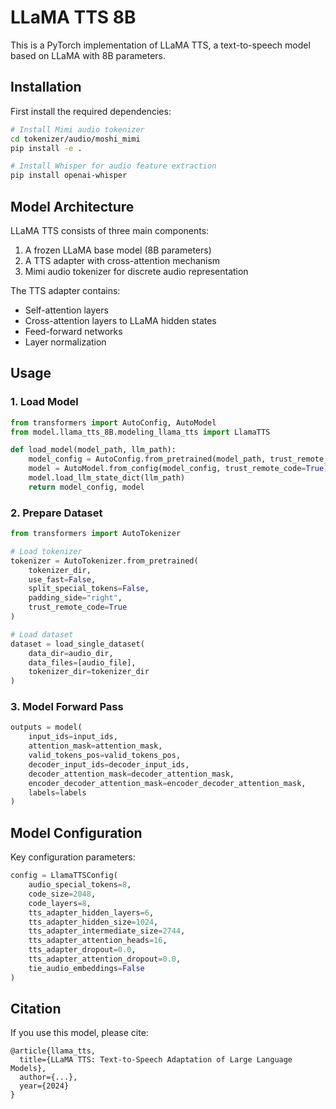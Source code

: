 # LLaMA TTS 8B

This is a PyTorch implementation of LLaMA TTS, a text-to-speech model based on LLaMA with 8B parameters.

## Installation

First install the required dependencies:

```bash
# Install Mimi audio tokenizer
cd tokenizer/audio/moshi_mimi
pip install -e .

# Install Whisper for audio feature extraction
pip install openai-whisper
```

## Model Architecture

LLaMA TTS consists of three main components:
1. A frozen LLaMA base model (8B parameters)
2. A TTS adapter with cross-attention mechanism
3. Mimi audio tokenizer for discrete audio representation

The TTS adapter contains:
- Self-attention layers
- Cross-attention layers to LLaMA hidden states
- Feed-forward networks
- Layer normalization

## Usage

### 1. Load Model

```python
from transformers import AutoConfig, AutoModel
from model.llama_tts_8B.modeling_llama_tts import LlamaTTS

def load_model(model_path, llm_path):
    model_config = AutoConfig.from_pretrained(model_path, trust_remote_code=True)
    model = AutoModel.from_config(model_config, trust_remote_code=True)
    model.load_llm_state_dict(llm_path)
    return model_config, model
```

### 2. Prepare Dataset

```python
from transformers import AutoTokenizer

# Load tokenizer
tokenizer = AutoTokenizer.from_pretrained(
    tokenizer_dir,
    use_fast=False, 
    split_special_tokens=False,
    padding_side="right",
    trust_remote_code=True
)

# Load dataset
dataset = load_single_dataset(
    data_dir=audio_dir,
    data_files=[audio_file],
    tokenizer_dir=tokenizer_dir
)
```

### 3. Model Forward Pass

```python
outputs = model(
    input_ids=input_ids,
    attention_mask=attention_mask,
    valid_tokens_pos=valid_tokens_pos,
    decoder_input_ids=decoder_input_ids,
    decoder_attention_mask=decoder_attention_mask,
    encoder_decoder_attention_mask=encoder_decoder_attention_mask,
    labels=labels
)
```

## Model Configuration

Key configuration parameters:

```python
config = LlamaTTSConfig(
    audio_special_tokens=8,
    code_size=2048,
    code_layers=8,
    tts_adapter_hidden_layers=6,
    tts_adapter_hidden_size=1024,
    tts_adapter_intermediate_size=2744,
    tts_adapter_attention_heads=16,
    tts_adapter_dropout=0.0,
    tts_adapter_attention_dropout=0.0,
    tie_audio_embeddings=False
)
```

## Citation

If you use this model, please cite:

```
@article{llama_tts,
  title={LLaMA TTS: Text-to-Speech Adaptation of Large Language Models},
  author={...},
  year={2024}
}
```